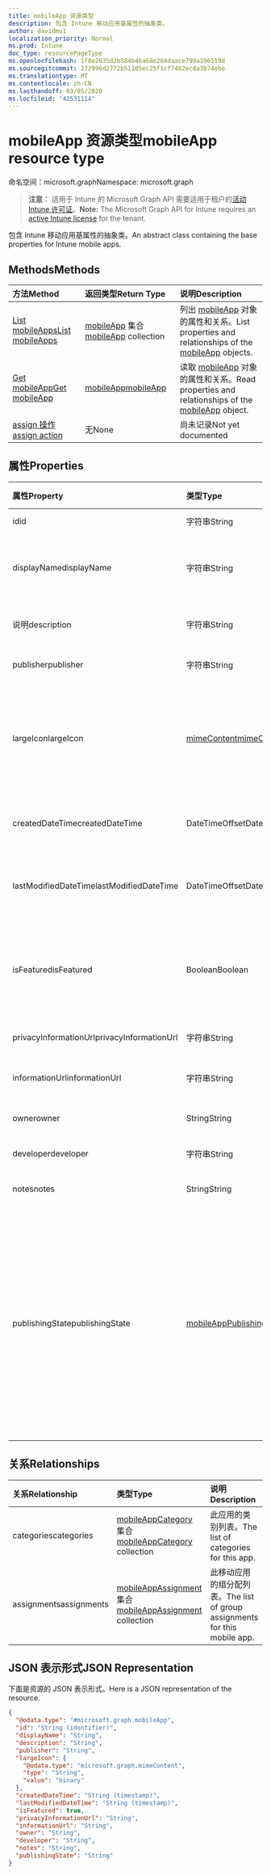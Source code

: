 ```yaml
---
title: mobileApp 资源类型
description: 包含 Intune 移动应用基属性的抽象类。
author: davidmu1
localization_priority: Normal
ms.prod: Intune
doc_type: resourcePageType
ms.openlocfilehash: 1f0e2635d2b384b46a68e284daace799a196119d
ms.sourcegitcommit: 272996d2772b51105ec25f1cf7482ecda3b74ebe
ms.translationtype: MT
ms.contentlocale: zh-CN
ms.lasthandoff: 03/05/2020
ms.locfileid: "42531114"
---
```

# <a name="mobileapp-resource-type"></a><span data-ttu-id="3a21f-103">mobileApp 资源类型</span><span class="sxs-lookup"><span data-stu-id="3a21f-103">mobileApp resource type</span></span>

<span data-ttu-id="3a21f-104">命名空间：microsoft.graph</span><span class="sxs-lookup"><span data-stu-id="3a21f-104">Namespace: microsoft.graph</span></span>

> <span data-ttu-id="3a21f-105">**注意：** 适用于 Intune 的 Microsoft Graph API 需要适用于租户的[活动 Intune 许可证](https://go.microsoft.com/fwlink/?linkid=839381)。</span><span class="sxs-lookup"><span data-stu-id="3a21f-105">**Note:** The Microsoft Graph API for Intune requires an [active Intune license](https://go.microsoft.com/fwlink/?linkid=839381) for the tenant.</span></span>

<span data-ttu-id="3a21f-106">包含 Intune 移动应用基属性的抽象类。</span><span class="sxs-lookup"><span data-stu-id="3a21f-106">An abstract class containing the base properties for Intune mobile apps.</span></span>

## <a name="methods"></a><span data-ttu-id="3a21f-107">Methods</span><span class="sxs-lookup"><span data-stu-id="3a21f-107">Methods</span></span>
|<span data-ttu-id="3a21f-108">方法</span><span class="sxs-lookup"><span data-stu-id="3a21f-108">Method</span></span>|<span data-ttu-id="3a21f-109">返回类型</span><span class="sxs-lookup"><span data-stu-id="3a21f-109">Return Type</span></span>|<span data-ttu-id="3a21f-110">说明</span><span class="sxs-lookup"><span data-stu-id="3a21f-110">Description</span></span>|
|:---|:---|:---|
|[<span data-ttu-id="3a21f-111">List mobileApps</span><span class="sxs-lookup"><span data-stu-id="3a21f-111">List mobileApps</span></span>](../api/intune-apps-mobileapp-list.md)|<span data-ttu-id="3a21f-112">[mobileApp](../resources/intune-apps-mobileapp.md) 集合</span><span class="sxs-lookup"><span data-stu-id="3a21f-112">[mobileApp](../resources/intune-apps-mobileapp.md) collection</span></span>|<span data-ttu-id="3a21f-113">列出 [mobileApp](../resources/intune-apps-mobileapp.md) 对象的属性和关系。</span><span class="sxs-lookup"><span data-stu-id="3a21f-113">List properties and relationships of the [mobileApp](../resources/intune-apps-mobileapp.md) objects.</span></span>|
|[<span data-ttu-id="3a21f-114">Get mobileApp</span><span class="sxs-lookup"><span data-stu-id="3a21f-114">Get mobileApp</span></span>](../api/intune-apps-mobileapp-get.md)|[<span data-ttu-id="3a21f-115">mobileApp</span><span class="sxs-lookup"><span data-stu-id="3a21f-115">mobileApp</span></span>](../resources/intune-apps-mobileapp.md)|<span data-ttu-id="3a21f-116">读取 [mobileApp](../resources/intune-apps-mobileapp.md) 对象的属性和关系。</span><span class="sxs-lookup"><span data-stu-id="3a21f-116">Read properties and relationships of the [mobileApp](../resources/intune-apps-mobileapp.md) object.</span></span>|
|[<span data-ttu-id="3a21f-117">assign 操作</span><span class="sxs-lookup"><span data-stu-id="3a21f-117">assign action</span></span>](../api/intune-apps-mobileapp-assign.md)|<span data-ttu-id="3a21f-118">无</span><span class="sxs-lookup"><span data-stu-id="3a21f-118">None</span></span>|<span data-ttu-id="3a21f-119">尚未记录</span><span class="sxs-lookup"><span data-stu-id="3a21f-119">Not yet documented</span></span>|

## <a name="properties"></a><span data-ttu-id="3a21f-120">属性</span><span class="sxs-lookup"><span data-stu-id="3a21f-120">Properties</span></span>
|<span data-ttu-id="3a21f-121">属性</span><span class="sxs-lookup"><span data-stu-id="3a21f-121">Property</span></span>|<span data-ttu-id="3a21f-122">类型</span><span class="sxs-lookup"><span data-stu-id="3a21f-122">Type</span></span>|<span data-ttu-id="3a21f-123">说明</span><span class="sxs-lookup"><span data-stu-id="3a21f-123">Description</span></span>|
|:---|:---|:---|
|<span data-ttu-id="3a21f-124">id</span><span class="sxs-lookup"><span data-stu-id="3a21f-124">id</span></span>|<span data-ttu-id="3a21f-125">字符串</span><span class="sxs-lookup"><span data-stu-id="3a21f-125">String</span></span>|<span data-ttu-id="3a21f-126">实体的键。</span><span class="sxs-lookup"><span data-stu-id="3a21f-126">Key of the entity.</span></span>|
|<span data-ttu-id="3a21f-127">displayName</span><span class="sxs-lookup"><span data-stu-id="3a21f-127">displayName</span></span>|<span data-ttu-id="3a21f-128">字符串</span><span class="sxs-lookup"><span data-stu-id="3a21f-128">String</span></span>|<span data-ttu-id="3a21f-129">管理员提供或导入的应用标题。</span><span class="sxs-lookup"><span data-stu-id="3a21f-129">The admin provided or imported title of the app.</span></span>|
|<span data-ttu-id="3a21f-130">说明</span><span class="sxs-lookup"><span data-stu-id="3a21f-130">description</span></span>|<span data-ttu-id="3a21f-131">字符串</span><span class="sxs-lookup"><span data-stu-id="3a21f-131">String</span></span>|<span data-ttu-id="3a21f-132">应用的说明。</span><span class="sxs-lookup"><span data-stu-id="3a21f-132">The description of the app.</span></span>|
|<span data-ttu-id="3a21f-133">publisher</span><span class="sxs-lookup"><span data-stu-id="3a21f-133">publisher</span></span>|<span data-ttu-id="3a21f-134">字符串</span><span class="sxs-lookup"><span data-stu-id="3a21f-134">String</span></span>|<span data-ttu-id="3a21f-135">应用的发布者。</span><span class="sxs-lookup"><span data-stu-id="3a21f-135">The publisher of the app.</span></span>|
|<span data-ttu-id="3a21f-136">largeIcon</span><span class="sxs-lookup"><span data-stu-id="3a21f-136">largeIcon</span></span>|[<span data-ttu-id="3a21f-137">mimeContent</span><span class="sxs-lookup"><span data-stu-id="3a21f-137">mimeContent</span></span>](../resources/intune-shared-mimecontent.md)|<span data-ttu-id="3a21f-138">要显示在应用详细信息中并用于图标上传的大图标。</span><span class="sxs-lookup"><span data-stu-id="3a21f-138">The large icon, to be displayed in the app details and used for upload of the icon.</span></span>|
|<span data-ttu-id="3a21f-139">createdDateTime</span><span class="sxs-lookup"><span data-stu-id="3a21f-139">createdDateTime</span></span>|<span data-ttu-id="3a21f-140">DateTimeOffset</span><span class="sxs-lookup"><span data-stu-id="3a21f-140">DateTimeOffset</span></span>|<span data-ttu-id="3a21f-141">创建应用的日期和时间。</span><span class="sxs-lookup"><span data-stu-id="3a21f-141">The date and time the app was created.</span></span>|
|<span data-ttu-id="3a21f-142">lastModifiedDateTime</span><span class="sxs-lookup"><span data-stu-id="3a21f-142">lastModifiedDateTime</span></span>|<span data-ttu-id="3a21f-143">DateTimeOffset</span><span class="sxs-lookup"><span data-stu-id="3a21f-143">DateTimeOffset</span></span>|<span data-ttu-id="3a21f-144">上次修改应用的日期和时间。</span><span class="sxs-lookup"><span data-stu-id="3a21f-144">The date and time the app was last modified.</span></span>|
|<span data-ttu-id="3a21f-145">isFeatured</span><span class="sxs-lookup"><span data-stu-id="3a21f-145">isFeatured</span></span>|<span data-ttu-id="3a21f-146">Boolean</span><span class="sxs-lookup"><span data-stu-id="3a21f-146">Boolean</span></span>|<span data-ttu-id="3a21f-147">指示应用是否被管理员标记为特色的值。</span><span class="sxs-lookup"><span data-stu-id="3a21f-147">The value indicating whether the app is marked as featured by the admin.</span></span>|
|<span data-ttu-id="3a21f-148">privacyInformationUrl</span><span class="sxs-lookup"><span data-stu-id="3a21f-148">privacyInformationUrl</span></span>|<span data-ttu-id="3a21f-149">字符串</span><span class="sxs-lookup"><span data-stu-id="3a21f-149">String</span></span>|<span data-ttu-id="3a21f-150">隐私声明 Url。</span><span class="sxs-lookup"><span data-stu-id="3a21f-150">The privacy statement Url.</span></span>|
|<span data-ttu-id="3a21f-151">informationUrl</span><span class="sxs-lookup"><span data-stu-id="3a21f-151">informationUrl</span></span>|<span data-ttu-id="3a21f-152">字符串</span><span class="sxs-lookup"><span data-stu-id="3a21f-152">String</span></span>|<span data-ttu-id="3a21f-153">详细信息 Url。</span><span class="sxs-lookup"><span data-stu-id="3a21f-153">The more information Url.</span></span>|
|<span data-ttu-id="3a21f-154">owner</span><span class="sxs-lookup"><span data-stu-id="3a21f-154">owner</span></span>|<span data-ttu-id="3a21f-155">String</span><span class="sxs-lookup"><span data-stu-id="3a21f-155">String</span></span>|<span data-ttu-id="3a21f-156">应用的所有者。</span><span class="sxs-lookup"><span data-stu-id="3a21f-156">The owner of the app.</span></span>|
|<span data-ttu-id="3a21f-157">developer</span><span class="sxs-lookup"><span data-stu-id="3a21f-157">developer</span></span>|<span data-ttu-id="3a21f-158">字符串</span><span class="sxs-lookup"><span data-stu-id="3a21f-158">String</span></span>|<span data-ttu-id="3a21f-159">应用的开发者。</span><span class="sxs-lookup"><span data-stu-id="3a21f-159">The developer of the app.</span></span>|
|<span data-ttu-id="3a21f-160">notes</span><span class="sxs-lookup"><span data-stu-id="3a21f-160">notes</span></span>|<span data-ttu-id="3a21f-161">String</span><span class="sxs-lookup"><span data-stu-id="3a21f-161">String</span></span>|<span data-ttu-id="3a21f-162">应用的备注。</span><span class="sxs-lookup"><span data-stu-id="3a21f-162">Notes for the app.</span></span>|
|<span data-ttu-id="3a21f-163">publishingState</span><span class="sxs-lookup"><span data-stu-id="3a21f-163">publishingState</span></span>|[<span data-ttu-id="3a21f-164">mobileAppPublishingState</span><span class="sxs-lookup"><span data-stu-id="3a21f-164">mobileAppPublishingState</span></span>](../resources/intune-apps-mobileapppublishingstate.md)|<span data-ttu-id="3a21f-165">应用的发布状态。</span><span class="sxs-lookup"><span data-stu-id="3a21f-165">The publishing state for the app.</span></span> <span data-ttu-id="3a21f-166">除非应用已发布，否则无法分配应用。</span><span class="sxs-lookup"><span data-stu-id="3a21f-166">The app cannot be assigned unless the app is published.</span></span> <span data-ttu-id="3a21f-167">可取值为：`notPublished`、`processing`、`published`。</span><span class="sxs-lookup"><span data-stu-id="3a21f-167">Possible values are: `notPublished`, `processing`, `published`.</span></span>|

## <a name="relationships"></a><span data-ttu-id="3a21f-168">关系</span><span class="sxs-lookup"><span data-stu-id="3a21f-168">Relationships</span></span>
|<span data-ttu-id="3a21f-169">关系</span><span class="sxs-lookup"><span data-stu-id="3a21f-169">Relationship</span></span>|<span data-ttu-id="3a21f-170">类型</span><span class="sxs-lookup"><span data-stu-id="3a21f-170">Type</span></span>|<span data-ttu-id="3a21f-171">说明</span><span class="sxs-lookup"><span data-stu-id="3a21f-171">Description</span></span>|
|:---|:---|:---|
|<span data-ttu-id="3a21f-172">categories</span><span class="sxs-lookup"><span data-stu-id="3a21f-172">categories</span></span>|<span data-ttu-id="3a21f-173">[mobileAppCategory](../resources/intune-apps-mobileappcategory.md) 集合</span><span class="sxs-lookup"><span data-stu-id="3a21f-173">[mobileAppCategory](../resources/intune-apps-mobileappcategory.md) collection</span></span>|<span data-ttu-id="3a21f-174">此应用的类别列表。</span><span class="sxs-lookup"><span data-stu-id="3a21f-174">The list of categories for this app.</span></span>|
|<span data-ttu-id="3a21f-175">assignments</span><span class="sxs-lookup"><span data-stu-id="3a21f-175">assignments</span></span>|<span data-ttu-id="3a21f-176">[mobileAppAssignment](../resources/intune-apps-mobileappassignment.md) 集合</span><span class="sxs-lookup"><span data-stu-id="3a21f-176">[mobileAppAssignment](../resources/intune-apps-mobileappassignment.md) collection</span></span>|<span data-ttu-id="3a21f-177">此移动应用的组分配列表。</span><span class="sxs-lookup"><span data-stu-id="3a21f-177">The list of group assignments for this mobile app.</span></span>|

## <a name="json-representation"></a><span data-ttu-id="3a21f-178">JSON 表示形式</span><span class="sxs-lookup"><span data-stu-id="3a21f-178">JSON Representation</span></span>
<span data-ttu-id="3a21f-179">下面是资源的 JSON 表示形式。</span><span class="sxs-lookup"><span data-stu-id="3a21f-179">Here is a JSON representation of the resource.</span></span>
<!-- {
  "blockType": "resource",
  "keyProperty": "id",
  "@odata.type": "microsoft.graph.mobileApp"
}
-->
``` json
{
  "@odata.type": "#microsoft.graph.mobileApp",
  "id": "String (identifier)",
  "displayName": "String",
  "description": "String",
  "publisher": "String",
  "largeIcon": {
    "@odata.type": "microsoft.graph.mimeContent",
    "type": "String",
    "value": "binary"
  },
  "createdDateTime": "String (timestamp)",
  "lastModifiedDateTime": "String (timestamp)",
  "isFeatured": true,
  "privacyInformationUrl": "String",
  "informationUrl": "String",
  "owner": "String",
  "developer": "String",
  "notes": "String",
  "publishingState": "String"
}
```




